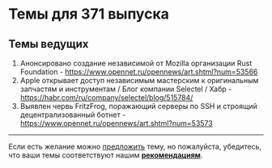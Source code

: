 # Темы для 371 выпуска

## Темы ведущих

1. Анонсировано создание независимой от Mozilla организации Rust Foundation - https://www.opennet.ru/opennews/art.shtml?num=53566
1. Apple открывает доступ независимым мастерским к оригинальным запчастям и инструментам / Блог компании Selectel / Хабр - https://habr.com/ru/company/selectel/blog/515784/
1. Выявлен червь FritzFrog, поражающий серверы по SSH и строящий децентрализованный ботнет - https://www.opennet.ru/opennews/art.shtml?num=53573

---

Если есть желание можно [предложить](themes_from_listeners.md) тему, но пожалуйста, убедитесь, что ваши темы соответствуют нашим **[рекомендациям](Recommendations_for_the_proposed_topics.md)**.
